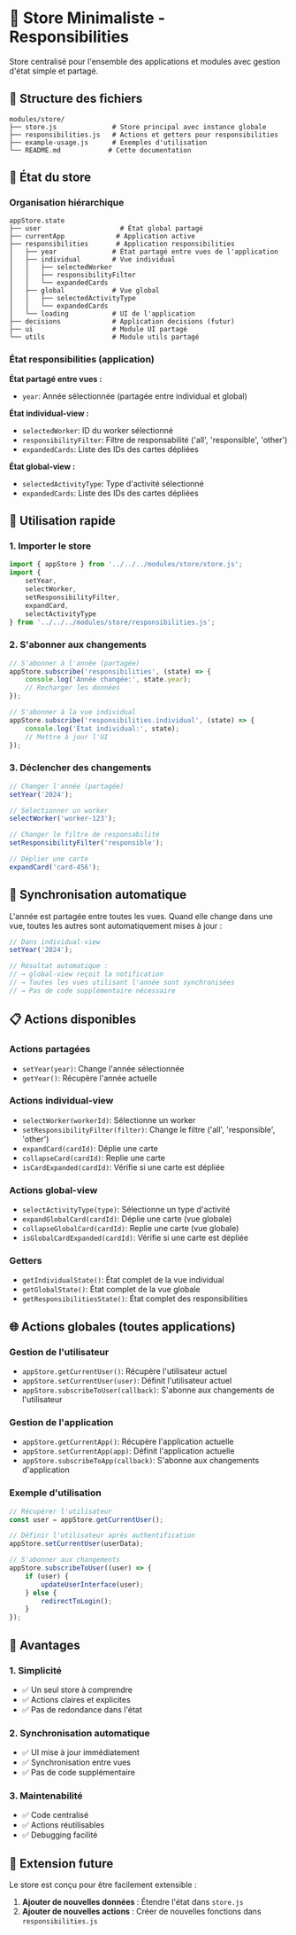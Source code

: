 # 🏪 Store Minimaliste - Responsibilities

Store centralisé pour l'ensemble des applications et modules avec gestion d'état simple et partagé.

## 📁 Structure des fichiers

```
modules/store/
├── store.js              # Store principal avec instance globale
├── responsibilities.js   # Actions et getters pour responsibilities
├── example-usage.js      # Exemples d'utilisation
└── README.md            # Cette documentation
```

## 🎯 État du store

### **Organisation hiérarchique**

```
appStore.state
├── user                    # État global partagé
├── currentApp             # Application active
├── responsibilities       # Application responsibilities
│   ├── year              # État partagé entre vues de l'application
│   ├── individual        # Vue individual
│   │   ├── selectedWorker
│   │   ├── responsibilityFilter
│   │   └── expandedCards
│   ├── global            # Vue global
│   │   ├── selectedActivityType
│   │   └── expandedCards
│   └── loading           # UI de l'application
├── decisions             # Application decisions (futur)
├── ui                    # Module UI partagé
└── utils                 # Module utils partagé
```

### **État responsibilities (application)**

**État partagé entre vues :**
- `year`: Année sélectionnée (partagée entre individual et global)

**État individual-view :**
- `selectedWorker`: ID du worker sélectionné
- `responsibilityFilter`: Filtre de responsabilité ('all', 'responsible', 'other')
- `expandedCards`: Liste des IDs des cartes dépliées

**État global-view :**
- `selectedActivityType`: Type d'activité sélectionné
- `expandedCards`: Liste des IDs des cartes dépliées

## 🚀 Utilisation rapide

### **1. Importer le store**
```javascript
import { appStore } from '../../../modules/store/store.js';
import { 
    setYear, 
    selectWorker, 
    setResponsibilityFilter,
    expandCard,
    selectActivityType 
} from '../../../modules/store/responsibilities.js';
```

### **2. S'abonner aux changements**
```javascript
// S'abonner à l'année (partagée)
appStore.subscribe('responsibilities', (state) => {
    console.log('Année changée:', state.year);
    // Recharger les données
});

// S'abonner à la vue individual
appStore.subscribe('responsibilities.individual', (state) => {
    console.log('État individual:', state);
    // Mettre à jour l'UI
});
```

### **3. Déclencher des changements**
```javascript
// Changer l'année (partagée)
setYear('2024');

// Sélectionner un worker
selectWorker('worker-123');

// Changer le filtre de responsabilité
setResponsibilityFilter('responsible');

// Déplier une carte
expandCard('card-456');
```

## 🔄 Synchronisation automatique

L'année est partagée entre toutes les vues. Quand elle change dans une vue, toutes les autres sont automatiquement mises à jour :

```javascript
// Dans individual-view
setYear('2024');

// Résultat automatique :
// → global-view reçoit la notification
// → Toutes les vues utilisant l'année sont synchronisées
// → Pas de code supplémentaire nécessaire
```

## 📋 Actions disponibles

### **Actions partagées**
- `setYear(year)`: Change l'année sélectionnée
- `getYear()`: Récupère l'année actuelle

### **Actions individual-view**
- `selectWorker(workerId)`: Sélectionne un worker
- `setResponsibilityFilter(filter)`: Change le filtre ('all', 'responsible', 'other')
- `expandCard(cardId)`: Déplie une carte
- `collapseCard(cardId)`: Replie une carte
- `isCardExpanded(cardId)`: Vérifie si une carte est dépliée

### **Actions global-view**
- `selectActivityType(type)`: Sélectionne un type d'activité
- `expandGlobalCard(cardId)`: Déplie une carte (vue globale)
- `collapseGlobalCard(cardId)`: Replie une carte (vue globale)
- `isGlobalCardExpanded(cardId)`: Vérifie si une carte est dépliée

### **Getters**
- `getIndividualState()`: État complet de la vue individual
- `getGlobalState()`: État complet de la vue globale
- `getResponsibilitiesState()`: État complet des responsibilities

## 🌐 Actions globales (toutes applications)

### **Gestion de l'utilisateur**
- `appStore.getCurrentUser()`: Récupère l'utilisateur actuel
- `appStore.setCurrentUser(user)`: Définit l'utilisateur actuel
- `appStore.subscribeToUser(callback)`: S'abonne aux changements de l'utilisateur

### **Gestion de l'application**
- `appStore.getCurrentApp()`: Récupère l'application actuelle
- `appStore.setCurrentApp(app)`: Définit l'application actuelle
- `appStore.subscribeToApp(callback)`: S'abonne aux changements d'application

### **Exemple d'utilisation**
```javascript
// Récupérer l'utilisateur
const user = appStore.getCurrentUser();

// Définir l'utilisateur après authentification
appStore.setCurrentUser(userData);

// S'abonner aux changements
appStore.subscribeToUser((user) => {
    if (user) {
        updateUserInterface(user);
    } else {
        redirectToLogin();
    }
});
```

## 🎯 Avantages

### **1. Simplicité**
- ✅ Un seul store à comprendre
- ✅ Actions claires et explicites
- ✅ Pas de redondance dans l'état

### **2. Synchronisation automatique**
- ✅ UI mise à jour immédiatement
- ✅ Synchronisation entre vues
- ✅ Pas de code supplémentaire

### **3. Maintenabilité**
- ✅ Code centralisé
- ✅ Actions réutilisables
- ✅ Debugging facilité

## 🔧 Extension future

Le store est conçu pour être facilement extensible :

1. **Ajouter de nouvelles données** : Étendre l'état dans `store.js`
2. **Ajouter de nouvelles actions** : Créer de nouvelles fonctions dans `responsibilities.js`
